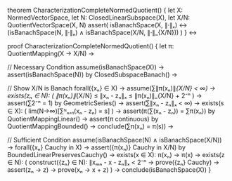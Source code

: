 theorem CharacterizationCompleteNormedQuotient() {
  let X: NormedVectorSpace,
  let N: ClosedLinearSubspace(X),
  let X/N: QuotientVectorSpace(X, N)
  assert(
    isBanachSpace(X, ∥·∥ₓ) ↔ 
    (isBanachSpace(N, ∥·∥ₙ) ∧ isBanachSpace(X/N, ∥·∥_{X/N}))
  )
} ↔

proof CharacterizationCompleteNormedQuotient() {
  let π: QuotientMapping(X → X/N) →

  // Necessary Condition
  assume(isBanachSpace(X)) →
  assert(isBanachSpace(N)) by ClosedSubspaceBanach() →
  
  // Show X/N is Banach
  forall({xₙ} ∈ X) →
  assume(∑∥π(xₙ)∥_{X/N} < ∞) →
  exists(zₙ ∈ N): (
    ∥π(xₙ)∥_{X/N} ≤ ∥xₙ - zₙ∥ₓ ≤ ∥π(xₙ)∥_{X/N} + 2⁻ⁿ
  ) →
  assert(∑2⁻ⁿ = 1) by GeometricSeries() →
  assert(∑∥xₙ - zₙ∥ₓ < ∞) →
  exists(s ∈ X): (
    lim(N→∞)[∑ᴺₙ₌₁(xₙ - zₙ) = s]
  ) →
  assert(π(∑(xₙ - zₙ)) = ∑π(xₙ)) by QuotientMappingLinear() →
  assert(π continuous) by QuotientMappingBounded() →
  conclude(∑π(xₙ) = π(s)) →

  // Sufficient Condition
  assume(isBanachSpace(N) ∧ isBanachSpace(X/N)) →
  forall({xₙ} Cauchy in X) →
  assert({π(xₙ)} Cauchy in X/N) by BoundedLinearPreservesCauchy() →
  exists(x ∈ X): π(xₙ) → π(x) →
  exists(z ∈ N): (
    construct({zₙ} ∈ N): ∥xₘₙ - x - zₙ∥ₓ < 2⁻ⁿ →
    prove({zₙ} Cauchy) →
    assert(zₙ → z) →
    prove(xₙ → x + z)
  ) →
  conclude(isBanachSpace(X))
}